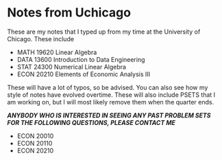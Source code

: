 # Notes from Uchicago

These are my notes that I typed up from my time at the University of Chicago. These include 

- MATH 19620 Linear Algebra 
- DATA 13600 Introduction to Data Engineering
- STAT 24300 Numerical Linear Algebra
- ECON 20210 Elements of Economic Analysis III

These will have a lot of typos, so be advised. You can also see how my style of notes have evolved overtime. These will also include PSETS that I am working on, but I will most likely remove them when the quarter ends.


***ANYBODY WHO IS INTERESTED IN SEEING ANY PAST PROBLEM SETS FOR THE FOLLOWING QUESTIONS, PLEASE CONTACT ME***

- ECON 20010
- ECON 20110
- ECON 20210



